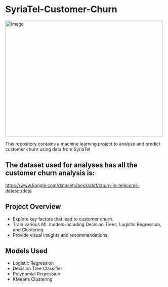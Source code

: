 # SyriaTel-Customer-Churn


<img width="498" height="366" alt="image" src="https://github.com/user-attachments/assets/9365594a-7c9a-4c1c-8c58-12a7e3521470" />


This repository contains a machine learning project to analyze and predict customer churn using data from SyriaTel

## The dataset used for analyses has all the  customer churn analysis is:
https://www.kaggle.com/datasets/becksddf/churn-in-telecoms-dataset/data


##  Project Overview
- Explore key factors that lead to customer churn.
- Train various ML models including Decision Trees, Logistic Regression, and Clustering.
- Provide visual insights and recommendations.

##  Models Used
- Logistic Regression
- Decision Tree Classifier
- Polynomial Regression
- KMeans Clustering
